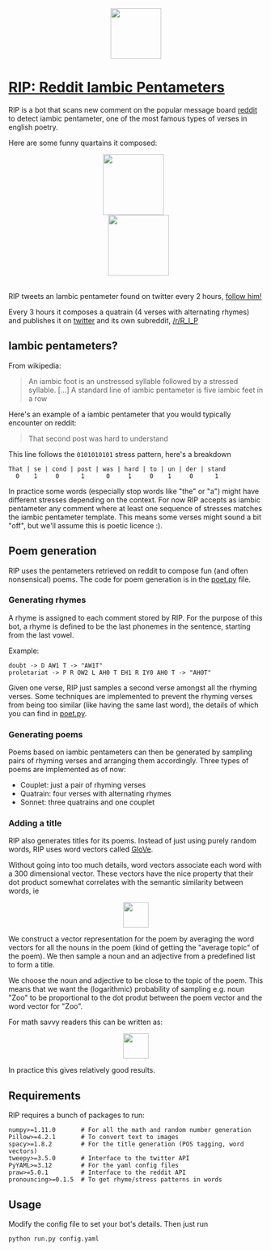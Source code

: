 <div align="center">
  <a href="https://pmichel31415.github.io/reddit-iambic-pentameter/">
    <img src="https://github.com/pmichel31415/reddit-iambic-pentameter/raw/master/images/logo.gif" width="100px">
  </a>
</div>

#  [RIP: Reddit Iambic Pentameters](https://pmichel31415.github.io/reddit-iambic-pentameter/)

RIP is a bot that scans new comment on the popular message board [reddit](https://www.reddit.com/r/all/) to detect iambic pentameter, one of the most famous types of verses in english poetry.

Here are some funny quartains it composed:

<div align="center">
  <table>
    <tr>
      <tb>
        <div align="center">
          <img src="https://github.com/pmichel31415/reddit-iambic-pentameter/raw/master/images/the_conventional_beyond.png" height="120px" style="margin-right: 10px;">
        </div>
      </tb>
      <tb>
        <div align="center">
          <img src="https://github.com/pmichel31415/reddit-iambic-pentameter/raw/master/images/the_christian_zoo.png" height="120px" style="margin-left: 10px;">
        </div>
      </tb>
    </tr>
  </table>
</div>

RIP tweets an Iambic pentameter found on twitter every 2 hours, [follow him!](https://twitter.com/R_I_P_bot)

Every 3 hours it composes a quatrain (4 verses with alternating rhymes) and publishes it on [twitter](https://twitter.com/R_I_P_bot) and its own subreddit, [/r/R_I_P](https://www.reddit.com/r/R_I_P/)

## Iambic pentameters?

From wikipedia:

> An iambic foot is an unstressed syllable followed by a stressed syllable. [...] A standard line of iambic pentameter is five iambic feet in a row

Here's an example of a iambic pentameter that you would typically encounter on reddit:

> That second post was hard to understand 

This line follows the ``0101010101`` stress pattern, here's a breakdown

    That | se | cond | post | was | hard | to | un | der | stand
      0    1     0      1      0     1     0    1     0      1  

In practice some words (especially stop words like "the" or "a") might have different stresses depending on the context. For now RIP accepts as iambic pentameter any comment where at least one sequence of stresses matches the iambic pentameter template. This means some verses might sound a bit "off", but we'll assume this is poetic licence :).

## Poem generation

RIP uses the pentameters retrieved on reddit to compose fun (and often nonsensical) poems. The code for poem generation is in the [poet.py](rip/poet.py) file.

### Generating rhymes

A rhyme is assigned to each comment stored by RIP. For the purpose of this bot, a rhyme is defined to be the last phonemes in the sentence, starting from the last vowel.

Example:

    doubt -> D AW1 T -> "AW1T"
    proletariat -> P R OW2 L AH0 T EH1 R IY0 AH0 T -> "AH0T"

Given one verse, RIP just samples a second verse amongst all the rhyming verses. Some techniques are implemented to prevent the rhyming verses from being too similar (like having the same last word), the details of which you can find in [poet.py](rip/poet.py).

### Generating poems

Poems based on iambic pentameters can then be generated by sampling pairs of rhyming verses and arranging them accordingly. Three types of poems are implemented as of now:

- Couplet: just a pair of rhyming verses
- Quatrain: four verses with alternating rhymes
- Sonnet: three quatrains and one couplet

### Adding a title

RIP also generates titles for its poems. Instead of just using purely random words, RIP uses word vectors called [GloVe](https://nlp.stanford.edu/projects/glove/).

Without going into too much details, word vectors associate each word with a 300 dimensional vector. These vectors have the nice property that their dot product somewhat correlates with the semantic similarity between words, ie

<div align="center">
  <img src="https://github.com/pmichel31415/reddit-iambic-pentameter/raw/master/images/glove_dot.png" height="50px">
</div>

We construct a vector representation for the poem by averaging the word vectors for all the nouns in the poem (kind of getting the "average topic" of the poem). We then sample a noun and an adjective from a predefined list to form a title.

We choose the noun and adjective to be close to the topic of the poem. This means that we want the (logarithmic) probability of sampling e.g. noun "Zoo" to be proportional to the dot produt between the poem vector and the word vector for "Zoo".

For math savvy readers this can be written as:

<div align="center">
  <img src="https://github.com/pmichel31415/reddit-iambic-pentameter/raw/master/images/noun_log_prob.png" height="50px">
</div>

In practice this gives relatively good results.

## Requirements

RIP requires a bunch of packages to run:

    numpy>=1.11.0       # For all the math and random number generation
    Pillow>=4.2.1       # To convert text to images
    spacy>=1.8.2        # For the title generation (POS tagging, word vectors)
    tweepy>=3.5.0       # Interface to the twitter API
    PyYAML>=3.12        # For the yaml config files
    praw>=5.0.1         # Interface to the reddit API
    pronouncing>=0.1.5  # To get rhyme/stress patterns in words

## Usage

Modify the config file to set your bot's details. Then just run

```bash
python run.py config.yaml
```
